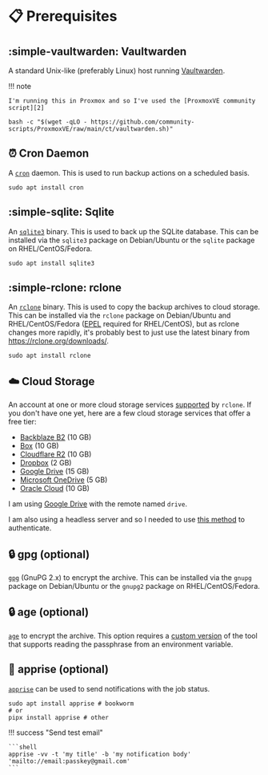 # :clipboard: Prerequisites

## :simple-vaultwarden: Vaultwarden

A standard Unix-like (preferably Linux) host running [Vaultwarden][1].

!!! note

    I'm running this in Proxmox and so I've used the [ProxmoxVE community script][2]

```shell
bash -c "$(wget -qLO - https://github.com/community-scripts/ProxmoxVE/raw/main/ct/vaultwarden.sh)"
```

## :alarm_clock: Cron Daemon

A [`cron`](https://en.wikipedia.org/wiki/Cron) daemon. This is used to run
backup actions on a scheduled basis.

   ```shell
   sudo apt install cron
   ```

## :simple-sqlite: Sqlite

An [`sqlite3`](https://sqlite.org/cli.html) binary. This is used to back up
the SQLite database. This can be installed via the `sqlite3` package on
Debian/Ubuntu or the `sqlite` package on RHEL/CentOS/Fedora.

```shell
sudo apt install sqlite3
```

## :simple-rclone: rclone

An [`rclone`](https://rclone.org/) binary. This is used to copy the backup
archives to cloud storage. This can be installed via the `rclone` package
on Debian/Ubuntu and RHEL/CentOS/Fedora ([EPEL](https://fedoraproject.org/wiki/EPEL)
required for RHEL/CentOS), but as rclone changes more rapidly, it's probably
best to just use the latest binary from https://rclone.org/downloads/.

```shell
sudo apt install rclone
```

## :cloud: Cloud Storage

An account at one or more cloud storage services
[supported](https://rclone.org/overview/) by `rclone`. If you don't have one
yet, here are a few cloud storage services that offer a free tier:

* [Backblaze B2](https://www.backblaze.com/b2/cloud-storage.html) (10 GB)
* [Box](https://www.box.com/pricing/individual) (10 GB)
* [Cloudflare R2](https://www.cloudflare.com/products/r2/) (10 GB)
* [Dropbox](https://www.dropbox.com/basic) (2 GB)
* [Google Drive](https://www.google.com/drive/) (15 GB)
* [Microsoft OneDrive](https://www.microsoft.com/en-us/microsoft-365/onedrive/online-cloud-storage) (5 GB)
* [Oracle Cloud](https://www.oracle.com/cloud/free/) (10 GB)

I am using [Google Drive](https://rclone.org/drive/) with the remote named `drive`.

I am also using a headless server and so I needed to use [this method](https://rclone.org/remote_setup/) to authenticate.

## :lock: gpg (optional)

[`gpg`](https://gnupg.org/) (GnuPG 2.x) to encrypt the archive. This can be
installed via the `gnupg` package on Debian/Ubuntu or the `gnupg2` package
on RHEL/CentOS/Fedora.

## :lock: age (optional)

[`age`](https://github.com/FiloSottile/age) to encrypt the archive. This option
requires a [custom version](https://github.com/jjlin/age/tree/passphrase-from-env)
of the tool that supports reading the passphrase from an environment variable.

## :incoming_envelope: apprise (optional)

[`apprise`](https://github.com/caronc/apprise) can be used to send notifications with the job status.

```shell title="Installation"
sudo apt install apprise # bookworm
# or
pipx install apprise # other
```

!!! success "Send test email"

    ```shell
    apprise -vv -t 'my title' -b 'my notification body' 'mailto://email:passkey@gmail.com'
    ```

[1]: <https://www.vaultwarden.net/>
[2]: <https://community-scripts.github.io/ProxmoxVE/scripts?id=vaultwarden>
